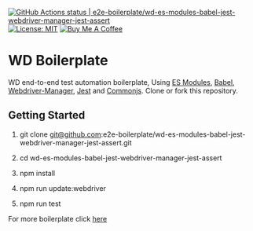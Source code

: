 [![GitHub Actions status | e2e-boilerplate/wd-es-modules-babel-jest-webdriver-manager-jest-assert](https://github.com/e2e-boilerplate/wd-es-modules-babel-jest-webdriver-manager-jest-assert/workflows/wd-es-modules-babel-jest-webdriver-manager-jest-assert/badge.svg)](https://github.com/e2e-boilerplate/wd-es-modules-babel-jest-webdriver-manager-jest-assert/actions?workflow=wd-es-modules-babel-jest-webdriver-manager-jest-assert) [![License: MIT](https://img.shields.io/badge/License-MIT-yellow.svg)](https://opensource.org/licenses/MIT) [![Buy Me A Coffee](https://img.shields.io/badge/buy-me%20coffee-orange)](https://www.buymeacoffee.com/xgirma)
    
# WD Boilerplate
    
WD end-to-end test automation boilerplate, Using [ES Modules](https://hacks.mozilla.org/2018/03/es-modules-a-cartoon-deep-dive/), [Babel](https://babeljs.io), [Webdriver-Manager](https://github.com/angular/webdriver-manager#readme), [Jest](https://jestjs.io) and [Commonjs](https://nodejs.org/api/assert.html). Clone or fork this repository.
    
## Getting Started
    
1. git clone git@github.com:e2e-boilerplate/wd-es-modules-babel-jest-webdriver-manager-jest-assert.git
    
2. cd wd-es-modules-babel-jest-webdriver-manager-jest-assert
    
3. npm install
    
4. npm run update:webdriver
    
5. npm run test
        
    
For more boilerplate click [here](https://github.com/e2e-boilerplate/utils/blob/master/docs/implemented.md)